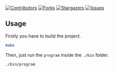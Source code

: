 [![Contributors][contributors-shield]][contributors-url]
[![Forks][forks-shield]][forks-url]
[![Stargazers][stars-shield]][stars-url]
[![Issues][issues-shield]][issues-url]

## Usage

Firstly you have to build the project.

```sh
make
```

Then, just run the `program` inside the `./bin` folder.

```sh
./bin/program
```

[contributors-shield]: https://img.shields.io/github/contributors/xcalts/oop1-di-uoa.svg?style=for-the-badge
[contributors-url]: https://github.com/xcalts/oop1-di-uoa/graphs/contributors
[forks-shield]: https://img.shields.io/github/forks/xcalts/oop1-di-uoa.svg?style=for-the-badge
[forks-url]: https://github.com/xcalts/oop1-di-uoa/network/members
[stars-shield]: https://img.shields.io/github/stars/xcalts/oop1-di-uoa.svg?style=for-the-badge
[stars-url]: https://github.com/xcalts/oop1-di-uoa/stargazers
[issues-shield]: https://img.shields.io/github/issues/xcalts/oop1-di-uoa.svg?style=for-the-badge
[issues-url]: https://github.com/xcalts/oop1-di-uoa/issues

